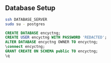 ## Database Setup

``` bash
ssh DATABASE_SERVER
sudo su - postgres
```
``` sql
CREATE DATABASE encyctng;
CREATE USER encyctng WITH PASSWORD 'REDACTED';
ALTER DATABASE encyctng OWNER TO encyctng;
\connect encyctng;
GRANT CREATE ON SCHEMA public TO encyctng;
\q
```
